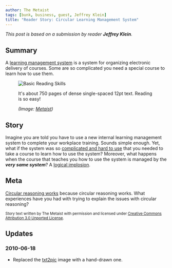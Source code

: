 ```yaml
---
author: The Metaist
tags: [bunk, business, guest, Jeffrey Klein]
title: "Reader Story: Circular Learning Management System"
---
```


_This post is based on a submission by reader **Jeffrey Klein**._

## Summary

<div class="entry-summary" markdown="1">

A [learning management system][wiki-lms] is a system for organizing electronic
delivery of courses. Some are so complicated you need a special course to learn
how to use them.

</div>

[wiki-lms]: http://en.wikipedia.org/wiki/Learning_management_system

<figure markdown="1">

![Basic Reading Skills]({{thumbnail}})

<figcaption>
  It's about 750 pages of dense single-spaced 12pt text. Reading is so easy!
  <address markdown="1">

(Image: [Metaist]({{thumbnail}}))</address>

</figcaption>
</figure><!--more-->

[fig-1-link]: http://www.images-graphics-pics.com/signs/books/dummies/cover.asp?pic=pointing&title=Reading+Skills!&text=Basic+Reading&text3=Learn+to+read+manuals+and+other+books+like+this!&text2=Now+you+can+read+this+and+other+books!&book=Humans&tag=2nd&time=1109

## Story

Imagine you are told you have to use a new internal learning management system
to complete your workplace training. Sounds simple enough. Yet, what if the
system was so [complicated and hard to use][wiki-ux] that you needed to take a
course to learn how to use the system? Moreover, what happens when the course
that teaches you how to use the system is managed by the _**very same system**_?
A [logical implosion][wiki-circ].

[wiki-ux]: http://en.wikipedia.org/wiki/Usability
[wiki-circ]: http://en.wikipedia.org/wiki/Circular_reasoning

## Meta

[Circular reasoning works][1] because circular reasoning works. What experiences
have you had with trying to explain the issues with circular reasoning?

[1]: http://itodyaso.files.wordpress.com/2009/06/circular-reasoning-works-because.jpg?w=400&h=376

<small>Story text written by The Metaist with permission and licensed under
[Creative Commons Attribution 3.0 Unported License][cc-by].</small>

[cc-by]: http://creativecommons.org/licenses/by/3.0/

## Updates

### <span class="rel-date" title="2010-06-18T18:43:18-04:00">2010-06-18</span>

- Replaced the [txt2pic][fig-1-link] image with a hand-drawn one.
